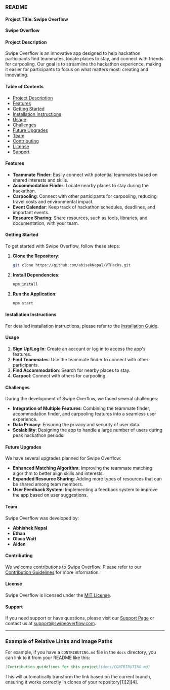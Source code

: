 ###  README

#### Project Title: Swipe Overflow
**Swipe Overflow**

#### Project Description
Swipe Overflow is an innovative app designed to help hackathon participants find teammates, locate places to stay, and connect with friends for carpooling. Our goal is to streamline the hackathon experience, making it easier for participants to focus on what matters most: creating and innovating.

#### Table of Contents
- [Project Description](#project-description)
- [Features](#features)
- [Getting Started](#getting-started)
- [Installation Instructions](#installation-instructions)
- [Usage](#usage)
- [Challenges](#challenges)
- [Future Upgrades](#future-upgrades)
- [Team](#team)
- [Contributing](#contributing)
- [License](#license)
- [Support](#support)

#### Features
- **Teammate Finder**: Easily connect with potential teammates based on shared interests and skills.
- **Accommodation Finder**: Locate nearby places to stay during the hackathon.
- **Carpooling**: Connect with other participants for carpooling, reducing travel costs and environmental impact.
- **Event Calendar**: Keep track of hackathon schedules, deadlines, and important events.
- **Resource Sharing**: Share resources, such as tools, libraries, and documentation, with your team.

#### Getting Started
To get started with Swipe Overflow, follow these steps:

1. **Clone the Repository**:
   ```bash
   git clone https://github.com/abisekNepal/VTHacks.git
   ```
2. **Install Dependencies**:
   ```bash
   npm install
   ```
3. **Run the Application**:
   ```bash
   npm start
   ```

#### Installation Instructions
For detailed installation instructions, please refer to the [Installation Guide](docs/INSTALLATION.md).

#### Usage
1. **Sign Up/Log In**: Create an account or log in to access the app's features.
2. **Find Teammates**: Use the teammate finder to connect with other participants.
3. **Find Accommodation**: Search for nearby places to stay.
4. **Carpool**: Connect with others for carpooling.

#### Challenges
During the development of Swipe Overflow, we faced several challenges:

- **Integration of Multiple Features**: Combining the teammate finder, accommodation finder, and carpooling features into a seamless user experience.
- **Data Privacy**: Ensuring the privacy and security of user data.
- **Scalability**: Designing the app to handle a large number of users during peak hackathon periods.

#### Future Upgrades
We have several upgrades planned for Swipe Overflow:

- **Enhanced Matching Algorithm**: Improving the teammate matching algorithm to better align skills and interests.
- **Expanded Resource Sharing**: Adding more types of resources that can be shared among team members.
- **User Feedback System**: Implementing a feedback system to improve the app based on user suggestions.

#### Team
Swipe Overflow was developed by:

- **Abhishek Nepal**
- **Ethan**
- **Olivia Watt**
- **Aiden**

#### Contributing
We welcome contributions to Swipe Overflow. Please refer to our [Contribution Guidelines](docs/CONTRIBUTING.md) for more information.

#### License
Swipe Overflow is licensed under the [MIT License](LICENSE.md).

#### Support
If you need support or have questions, please visit our [Support Page](docs/SUPPORT.md) or contact us at [support@swipeoverflow.com](mailto:support@swipeoverflow.com).

---

### Example of Relative Links and Image Paths

For example, if you have a `CONTRIBUTING.md` file in the `docs` directory, you can link to it from your README like this:

```markdown
[Contribution guidelines for this project](docs/CONTRIBUTING.md)
```

This will automatically transform the link based on the current branch, ensuring it works correctly in clones of your repository[1][2][4].
